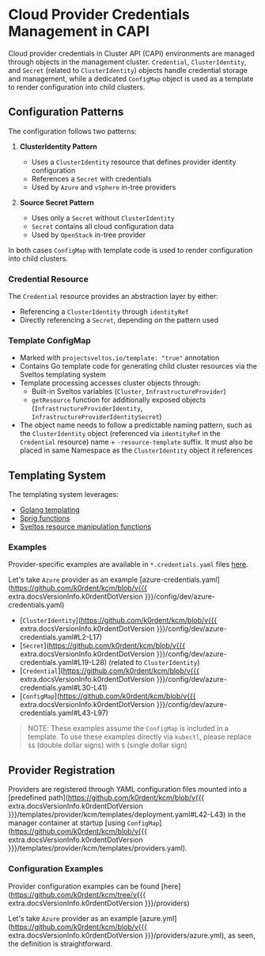 # Cloud Provider Credentials Management in CAPI

Cloud provider credentials in Cluster API (CAPI) environments are managed through objects in the management cluster.
`Credential`, `ClusterIdentity`, and `Secret` (related to `ClusterIdentity`) objects handle credential storage and management, while a dedicated `ConfigMap` object is used as a template to render configuration into child clusters.

## Configuration Patterns

The configuration follows two patterns:

1. **ClusterIdentity Pattern**
   - Uses a `ClusterIdentity` resource that defines provider identity configuration
   - References a `Secret` with credentials
   - Used by `Azure` and `vSphere` in-tree providers

2. **Source Secret Pattern**
   - Uses only a `Secret` without `ClusterIdentity`
   - `Secret` contains all cloud configuration data
   - Used by `OpenStack` in-tree provider

In both cases `ConfigMap` with template code is used to render configuration into child clusters.

### Credential Resource

The `Credential` resource provides an abstraction layer by either:

- Referencing a `ClusterIdentity` through `identityRef`
- Directly referencing a `Secret`, depending on the pattern used

### Template ConfigMap

- Marked with `projectsveltos.io/template: "true"` annotation
- Contains Go template code for generating child cluster resources via the Sveltos templating system
- Template processing accesses cluster objects through:
  - Built-in Sveltos variables (`Cluster`, `InfrastructureProvider`)
  - `getResource` function for additionally exposed objects (`InfrastructureProviderIdentity`, `InfrastructureProviderIdentitySecret`)
- The object name needs to follow a predictable naming pattern, such as the `ClusterIdentity` object (referenced via `identityRef` in the `Credential` resource) name + `-resource-template` suffix. It must also be placed in same Namespace as the `ClusterIdentity` object it references

## Templating System

The templating system leverages:

- [Golang templating](https://pkg.go.dev/text/template)
- [Sprig functions](https://masterminds.github.io/sprig)
- [Sveltos resource manipulation functions](https://projectsveltos.github.io/sveltos/template/intro_template/#:~:text=Resource%20Manipulation-,functions,-Sveltos%20provides%20a)

### Examples

Provider-specific examples are available in `*.credentials.yaml` files [here](https://github.com/k0rdent/kcm/tree/main/config/dev).

Let's take `Azure` provider as an example [azure-credentials.yaml](https://github.com/k0rdent/kcm/blob/v{{{ extra.docsVersionInfo.k0rdentDotVersion }}}/config/dev/azure-credentials.yaml)

- [`ClusterIdentity`](https://github.com/k0rdent/kcm/blob/v{{{ extra.docsVersionInfo.k0rdentDotVersion }}}/config/dev/azure-credentials.yaml#L2-L17)
- [`Secret`](https://github.com/k0rdent/kcm/blob/v{{{ extra.docsVersionInfo.k0rdentDotVersion }}}/config/dev/azure-credentials.yaml#L19-L28) (related to `ClusterIdentity`)
- [`Credential`](https://github.com/k0rdent/kcm/blob/v{{{ extra.docsVersionInfo.k0rdentDotVersion }}}/config/dev/azure-credentials.yaml#L30-L41)
- [`ConfigMap`](https://github.com/k0rdent/kcm/blob/v{{{ extra.docsVersionInfo.k0rdentDotVersion }}}/config/dev/azure-credentials.yaml#L43-L97)

> NOTE:
> These examples assume the `ConfigMap` is included in a template. To use these examples directly via `kubectl`, please replace `$$`
> (double dollar signs) with `$` (single dollar sign)

## Provider Registration

Providers are registered through YAML configuration files mounted into a [predefined path](https://github.com/k0rdent/kcm/blob/v{{{ extra.docsVersionInfo.k0rdentDotVersion }}}/templates/provider/kcm/templates/deployment.yaml#L42-L43) in the manager container at startup [using `ConfigMap`](https://github.com/k0rdent/kcm/blob/v{{{ extra.docsVersionInfo.k0rdentDotVersion }}}/templates/provider/kcm/templates/providers.yaml).

### Configuration Examples

Provider configuration examples can be found [here](https://github.com/k0rdent/kcm/tree/v{{{ extra.docsVersionInfo.k0rdentDotVersion }}}/providers)

Let's take `Azure` provider as an example [azure.yml](https://github.com/k0rdent/kcm/blob/v{{{ extra.docsVersionInfo.k0rdentDotVersion }}}/providers/azure.yml), as seen, the definition is straightforward.
